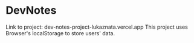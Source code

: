 # DevNotes
Link to project: dev-notes-project-lukaznata.vercel.app
This project uses Browser's localStorage to store users' data.
